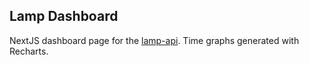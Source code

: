 ## Lamp Dashboard
NextJS dashboard page for the [lamp-api](https://github.com/Matteo-DP/lamp-api). Time graphs generated with Recharts. 